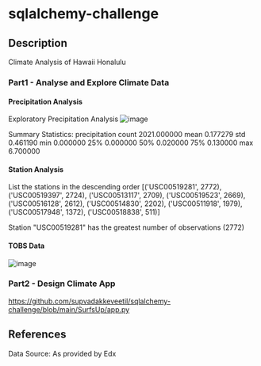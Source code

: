 # sqlalchemy-challenge
## Description
Climate Analysis of Hawaii Honalulu

### Part1 - Analyse and Explore Climate Data

#### Precipitation Analysis

Exploratory Precipitation Analysis 
![image](https://github.com/supvadakkeveetil/sqlalchemy-challenge/assets/144635564/bd68bec1-d888-4746-9e27-cd81d95cde02)

Summary Statistics:
	precipitation
count	2021.000000
mean	0.177279
std	  0.461190
min	  0.000000
25%	  0.000000
50%	  0.020000
75%	  0.130000
max	  6.700000

#### Station Analysis

List the stations in the descending order
[('USC00519281', 2772),
 ('USC00519397', 2724),
 ('USC00513117', 2709),
 ('USC00519523', 2669),
 ('USC00516128', 2612),
 ('USC00514830', 2202),
 ('USC00511918', 1979),
 ('USC00517948', 1372),
 ('USC00518838', 511)]
 
 Station "USC00519281" has the greatest number of observations (2772)


#### TOBS Data
![image](https://github.com/supvadakkeveetil/sqlalchemy-challenge/assets/144635564/38a3e9a9-0c42-4650-97cb-e72cf3c67080)
### Part2 - Design Climate App
[
](https://github.com/supvadakkeveetil/sqlalchemy-challenge/blob/main/SurfsUp/app.py)https://github.com/supvadakkeveetil/sqlalchemy-challenge/blob/main/SurfsUp/app.py

## References
Data Source: As provided by Edx
